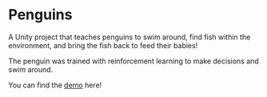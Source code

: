 # Penguins

A Unity project that teaches penguins to swim around, find fish within the environment, and bring the fish back to feed their babies!

The penguin was trained with reinforcement learning to make decisions and swim around.

You can find the [demo](https://www.youtube.com/watch?v=91TM5UHDzzU) here!
